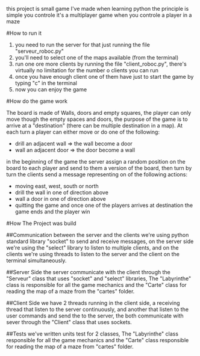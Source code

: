 this project is small game I've made when learning python the principle is simple you controle it's a multiplayer game when you controle a player in a maze

#How to run it
1. you need to run the server for that just running the file "serveur_roboc.py"
2. you'll need to select one of the maps available (from the terminal)
3. run one ore more clients by running the file "client_roboc.py", there's virtually no limitation for the number o clients you can run
4. once you have enough client one of them have just to start the game by typing "c" in the terminal
5. now you can enjoy the game

#How do the game work

The board is made of Walls, doors and empty squares, the player can only move though the empty spaces and doors, the purpose of the game is to arrive at a "destination" (there can be multiple destination in a map). At each turn a player can either move or do one of the following:
* drill an adjacent wall => the wall become a door
* wall an adjacent door => the door become a wall

in the beginning of the game the server assign a random position on the board to each player and send to them a version of the board, then turn by turn the clients send a message representing on of the following actions:
* moving east, west, south or north
* drill the wall in one of direction above
* wall a door in one of direction above
* quitting the game
and once one of the players arrives at destination the game ends and the player win

#How The Project was build

##Communication between the server and the clients
we're using python standard library "socket" to send and receive messages, on the server side we're using the "select" library to listen to multiple clients, and on the clients we're using threads to listen to the server and the client on the terminal simultaneously.

##Server Side
the server communicate with the client through the "Serveur" class that uses "socket" and "select" libraries, The "Labyrinthe" class is responsible for all the game mechanics and the "Carte" class for reading the map of a maze from the "cartes" folder.

##Client Side
we have 2 threads running in the client side, a receiving thread that listen to the server continuously, and another that listen to the user commands and send the to the server, the both communicate with sever through the "Client" class that uses sockets.

##Tests
we've written units test for 2 classes, The "Labyrinthe" class responsible for all the game mechanics and the "Carte" class responsible for reading the map of a maze from "cartes" folder.
